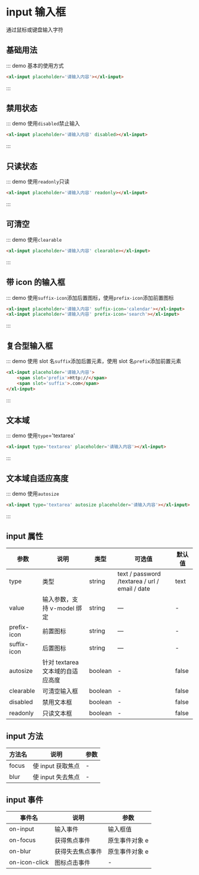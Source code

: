 <style>
    .content .xl-input{
        width: 20em;
    }

    .content .xl-input + .xl-input{
        margin-top:1em;
    }
</style>

# input 输入框

通过鼠标或键盘输入字符

## 基础用法

::: demo 基本的使用方式

```html
<xl-input placeholder='请输入内容'></xl-input>
```

:::

## 禁用状态

::: demo 使用`disabled`禁止输入

```html
<xl-input placeholder='请输入内容' disabled></xl-input>
```

:::

## 只读状态

::: demo 使用`readonly`只读

```html
<xl-input placeholder='请输入内容' readonly></xl-input>
```

:::

## 可清空

::: demo 使用`clearable`

```html
<xl-input placeholder='请输入内容' clearable></xl-input>
```

:::

## 带 icon 的输入框

::: demo 使用`suffix-icon`添加后置图标，使用`prefix-icon`添加前置图标

```html
<xl-input placeholder='请输入内容' suffix-icon='calendar'></xl-input>
<xl-input placeholder='请输入内容' prefix-icon='search'></xl-input>
```

:::

## 复合型输入框

::: demo 使用 slot 名`suffix`添加后置元素，使用 slot 名`prefix`添加前置元素

```html
<xl-input placeholder='请输入内容'>
    <span slot='prefix'>Http://</span>
    <span slot='suffix'>.com</span>
</xl-input>
```

:::

## 文本域

::: demo 使用`type`='textarea'

```html
<xl-input type='textarea' placeholder='请输入内容'></xl-input>
```

:::

## 文本域自适应高度

::: demo 使用`autosize`

```html
<xl-input type='textarea' autosize placeholder='请输入内容'></xl-input>
```

:::

## input 属性

| 参数        | 说明                             | 类型    | 可选值                                         | 默认值 |
| ----------- | -------------------------------- | ------- | ---------------------------------------------- | ------ |
| type        | 类型                             | string  | text / password /textarea / url / email / date | text   |
| value       | 输入参数，支持 v-model 绑定      | string  | —                                              | -      |
| prefix-icon | 前置图标                         | string  | —                                              | -      |
| suffix-icon | 后置图标                         | string  | —                                              | -      |
| autosize    | 针对 textarea 文本域的自适应高度 | boolean | -                                              | false  |
| clearable   | 可清空输入框                     | boolean | -                                              | false  |
| disabled    | 禁用文本框                       | boolean | -                                              | false  |
| readonly    | 只读文本框                       | boolean | -                                              | false  |

## input 方法

| 方法名 | 说明              | 参数 |
| ------ | ----------------- | ---- |
| focus  | 使 input 获取焦点 | -    |
| blur   | 使 input 失去焦点 | -    |

## input 事件

| 事件名     | 说明             | 参数           |
| ---------- | ---------------- | -------------- |
| on-input      | 输入事件         | 输入框值       |
| on-focus      | 获得焦点事件     | 原生事件对象 e |
| on-blur       | 获得失去焦点事件 | 原生事件对象 e |
| on-icon-click | 图标点击事件     | -              |
